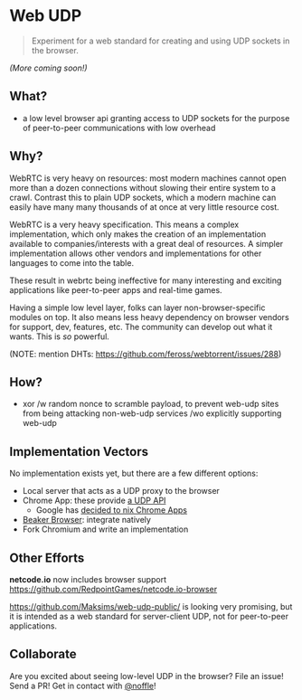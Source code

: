 # Web UDP
> Experiment for a web standard for creating and using UDP sockets in the browser.

*(More coming soon!)*

## What?

- a low level browser api granting access to UDP sockets for the purpose of peer-to-peer communications with low overhead

## Why?

WebRTC is very heavy on resources: most modern machines cannot open more than a
dozen connections without slowing their entire system to a crawl. Contrast this
to plain UDP sockets, which a modern machine can easily have many many thousands
of at once at very little resource cost.

WebRTC is a very heavy specification. This means a complex implementation, which
only makes the creation of an implementation available to companies/interests
with a great deal of resources. A simpler implementation allows other vendors
and implementations for other languages to come into the table.

These result in webrtc being ineffective for many interesting and exciting
applications like peer-to-peer apps and real-time games.

Having a simple low level layer, folks can layer non-browser-specific modules on
top. It also means less heavy dependency on browser vendors for support, dev,
features, etc. The community can develop out what it wants. This is *so*
powerful.

(NOTE: mention DHTs: https://github.com/feross/webtorrent/issues/288)

## How?

- xor /w random nonce to scramble payload, to prevent web-udp sites from being
  attacking non-web-udp services /wo explicitly supporting web-udp

## Implementation Vectors

No implementation exists yet, but there are a few different options:

- Local server that acts as a UDP proxy to the browser
- Chrome App: these provide [a UDP API](https://developer.chrome.com/apps/sockets_udp)
  - Google has [decided to nix Chrome Apps](https://blog.chromium.org/2016/08/from-chrome-apps-to-web.html)
- [Beaker Browser](https://github.com/beakerbrowser/beaker): integrate natively
- Fork Chromium and write an implementation

## Other Efforts

**netcode.io** now includes browser support https://github.com/RedpointGames/netcode.io-browser

https://github.com/Maksims/web-udp-public/ is looking very promising, but it is intended as a web standard for server-client UDP, not for peer-to-peer applications.

## Collaborate

Are you excited about seeing low-level UDP in the browser? File an issue! Send a
PR! Get in contact with [@noffle](https://twitter.com/noffle)!
